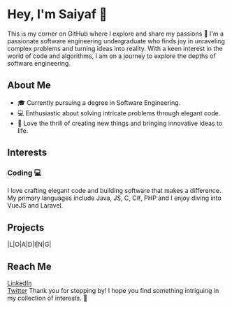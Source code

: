 # Hey, I'm Saiyaf 👋

This is my corner on GitHub where I explore and share my passions 🚀
I'm a passionate software engineering undergraduate who finds joy in unraveling complex problems and turning ideas into reality. With a keen interest in the world of code and algorithms, I am on a journey to explore the depths of software engineering.

## About Me

- 🎓 Currently pursuing a degree in Software Engineering.
- 💻 Enthusiastic about solving intricate problems through elegant code.
- 🚀 Love the thrill of creating new things and bringing innovative ideas to life.


## Interests

### Coding 💻

I love crafting elegant code and building software that makes a difference. My primary languages include Java, JS, C, C#, PHP and I enjoy diving into VueJS and Laravel.

## Projects

<!-- Here are some featured projects from this repository: 
Feel free to explore the repository and check out the various projects. -->

|L|O|A|D|I|N|G|

## Reach Me
[LinkedIn](https://www.linkedin.com/in/saiyaflareef)\
[Twitter](https://twitter.com/ItzSaiyaf)
Thank you for stopping by! I hope you find something intriguing in my collection of interests. 🌟
